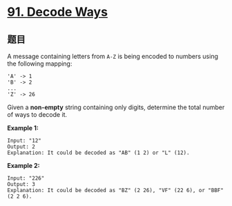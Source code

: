 # [91. Decode Ways](https://leetcode.com/problems/decode-ways/)


## 题目

A message containing letters from `A-Z` is being encoded to numbers using the following mapping:

    'A' -> 1
    'B' -> 2
    ...
    'Z' -> 26

Given a **non-empty** string containing only digits, determine the total number of ways to decode it.

**Example 1:**

    Input: "12"
    Output: 2
    Explanation: It could be decoded as "AB" (1 2) or "L" (12).

**Example 2:**

    Input: "226"
    Output: 3
    Explanation: It could be decoded as "BZ" (2 26), "VF" (22 6), or "BBF" (2 2 6).
